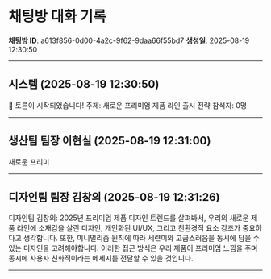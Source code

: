 # 채팅방 대화 기록

**채팅방 ID**: a613f856-0d00-4a2c-9f62-9daa66f55bd7
**생성일**: 2025-08-19 12:30:50

---

## 시스템 (2025-08-19 12:30:50)

🚀 토론이 시작되었습니다!
주제: 새로운 프리미엄 제품 라인 출시 전략
참석자: 0명

---

## 생산팀 팀장 이현실 (2025-08-19 12:31:00)

새로운 프리미

---

## 디자인팀 팀장 김창의 (2025-08-19 12:31:26)

디자인팀 김창의: 2025년 프리미엄 제품 디자인 트렌드를 살펴봐서, 우리의 새로운 제품 라인에 소재감을 살린 디자인, 개인화된 UI/UX, 그리고 친환경적 요소 강조가 중요하다고 생각합니다. 또한, 미니멀리즘 원칙에 따라 세련미와 고급스러움을 동시에 담을 수 있는 디자인을 고려해야합니다. 이러한 접근 방식은 우리 제품이 프리미엄 느낌을 주며 동시에 사용자 친화적이라는 메세지를 전달할 수 있을 것입니다.

---

